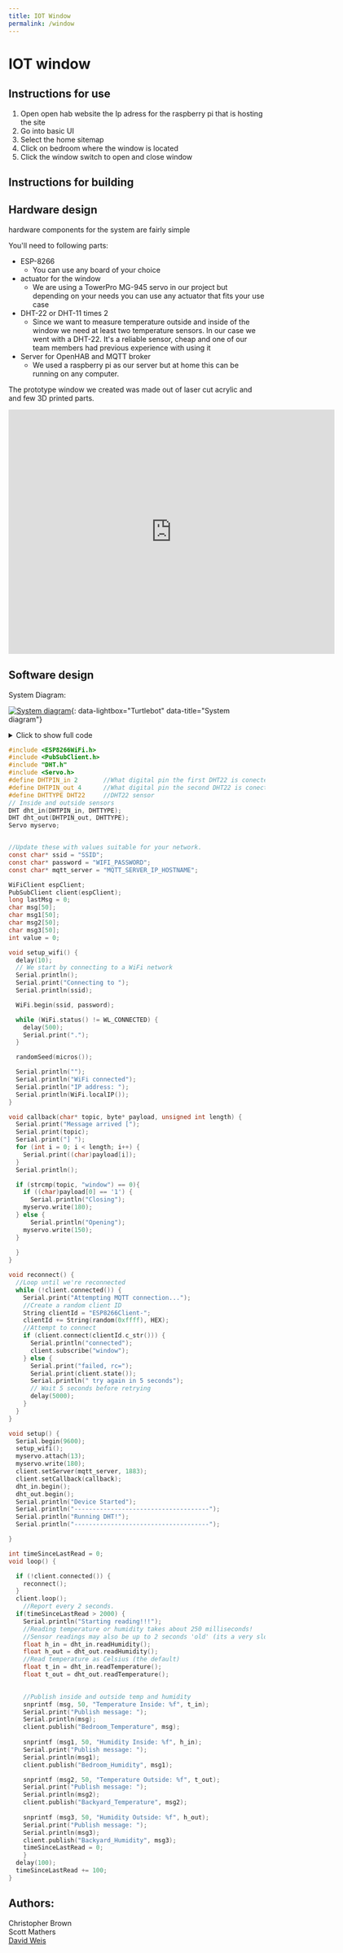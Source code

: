 ```yaml
---
title: IOT Window
permalink: /window
---
```


# IOT window

## Instructions for use

1. Open open hab website the Ip adress for the raspberry pi that is hosting the site
1. Go into basic UI
1. Select the home sitemap
1. Click on bedroom where the window is located 
1. Click the window switch to open and close window

## Instructions for building



## Hardware design

hardware components for the system are fairly simple

You'll need to following parts:

* ESP-8266
    - You can use any board of your choice
* actuator for the window
    - We are using a TowerPro MG-945 servo in our project but depending on your needs you can use any actuator that fits your use case
* DHT-22 or DHT-11 times 2
    - Since we want to measure temperature outside and inside of the window we need at least two temperature sensors. In our case we went with a DHT-22. It's a reliable sensor, cheap and one of our team members had previous experience with using it
* Server for OpenHAB and MQTT broker
    - We used a raspberry pi as our server but at home this can be running on any computer.

The prototype window we created was made out of laser cut acrylic and and few 3D printed parts.

<iframe src="https://myhub.autodesk360.com/ue280e3f5/shares/public/SHabee1QT1a327cf2b7a6b4c92f8b2722c80?mode=embed" width="640" height="480" allowfullscreen="true" webkitallowfullscreen="true" mozallowfullscreen="true"  frameborder="0"></iframe>



## Software design

System Diagram:

[![System diagram]({{site.url}}/images/iot_window/system_diagram.png)]({{site.url}}/images/iot_window/system_diagram.png){: data-lightbox="Turtlebot" data-title="System diagram"}

<details><summary>Click to show full code</summary>
<p>


```python
print("hello world!")
```

</p>
</details>

```c
#include <ESP8266WiFi.h>
#include <PubSubClient.h>
#include "DHT.h"
#include <Servo.h>
#define DHTPIN_in 2       //What digital pin the first DHT22 is conected to // this is pin 4 on the esp
#define DHTPIN_out 4      //What digital pin the second DHT22 is conected to // this is pin 2 on the esp
#define DHTTYPE DHT22     //DHT22 sensor
// Inside and outside sensors
DHT dht_in(DHTPIN_in, DHTTYPE);
DHT dht_out(DHTPIN_out, DHTTYPE);
Servo myservo;


//Update these with values suitable for your network.
const char* ssid = "SSID";
const char* password = "WIFI_PASSWORD";
const char* mqtt_server = "MQTT_SERVER_IP_HOSTNAME";

WiFiClient espClient;
PubSubClient client(espClient);
long lastMsg = 0;
char msg[50];
char msg1[50];
char msg2[50];
char msg3[50];
int value = 0;

void setup_wifi() {
  delay(10);
  // We start by connecting to a WiFi network
  Serial.println();
  Serial.print("Connecting to ");
  Serial.println(ssid);

  WiFi.begin(ssid, password);

  while (WiFi.status() != WL_CONNECTED) {
    delay(500);
    Serial.print(".");
  }

  randomSeed(micros());

  Serial.println("");
  Serial.println("WiFi connected");
  Serial.println("IP address: ");
  Serial.println(WiFi.localIP());
}

void callback(char* topic, byte* payload, unsigned int length) {
  Serial.print("Message arrived [");
  Serial.print(topic);
  Serial.print("] ");
  for (int i = 0; i < length; i++) {
    Serial.print((char)payload[i]);
  }
  Serial.println();

  if (strcmp(topic, "window") == 0){
    if ((char)payload[0] == '1') {
      Serial.println("Closing");
    myservo.write(180);
  } else {
      Serial.println("Opening");
    myservo.write(150);
  }
    
  }
}

void reconnect() {
  //Loop until we're reconnected
  while (!client.connected()) {
    Serial.print("Attempting MQTT connection...");
    //Create a random client ID
    String clientId = "ESP8266Client-";
    clientId += String(random(0xffff), HEX);
    //Attempt to connect
    if (client.connect(clientId.c_str())) {
      Serial.println("connected");
      client.subscribe("window");
    } else {
      Serial.print("failed, rc=");
      Serial.print(client.state());
      Serial.println(" try again in 5 seconds");
      // Wait 5 seconds before retrying
      delay(5000);
    }
  }
}

void setup() {
  Serial.begin(9600);
  setup_wifi();
  myservo.attach(13);
  myservo.write(180);
  client.setServer(mqtt_server, 1883);
  client.setCallback(callback);
  dht_in.begin();
  dht_out.begin();
  Serial.println("Device Started");
  Serial.println("-------------------------------------");
  Serial.println("Running DHT!");
  Serial.println("-------------------------------------");

}

int timeSinceLastRead = 0;
void loop() {

  if (!client.connected()) {
    reconnect();
  }
  client.loop();
    //Report every 2 seconds.
  if(timeSinceLastRead > 2000) {
    Serial.println("Starting reading!!!");
    //Reading temperature or humidity takes about 250 milliseconds!
    //Sensor readings may also be up to 2 seconds 'old' (its a very slow sensor)
    float h_in = dht_in.readHumidity();
    float h_out = dht_out.readHumidity();
    //Read temperature as Celsius (the default)
    float t_in = dht_in.readTemperature();
    float t_out = dht_out.readTemperature();
  

    //Publish inside and outside temp and humidity
    snprintf (msg, 50, "Temperature Inside: %f", t_in);
    Serial.print("Publish message: ");
    Serial.println(msg);
    client.publish("Bedroom_Temperature", msg);
    
    snprintf (msg1, 50, "Humidity Inside: %f", h_in);
    Serial.print("Publish message: ");
    Serial.println(msg1);
    client.publish("Bedroom_Humidity", msg1);

    snprintf (msg2, 50, "Temperature Outside: %f", t_out);
    Serial.print("Publish message: ");
    Serial.println(msg2);
    client.publish("Backyard_Temperature", msg2);
    
    snprintf (msg3, 50, "Humidity Outside: %f", h_out);
    Serial.print("Publish message: ");
    Serial.println(msg3);
    client.publish("Backyard_Humidity", msg3);
    timeSinceLastRead = 0;
    }
  delay(100);
  timeSinceLastRead += 100;
}
```

## Authors:

Christopher Brown  
Scott Mathers  
[David Weis](DavidMakesRobots.com)  
